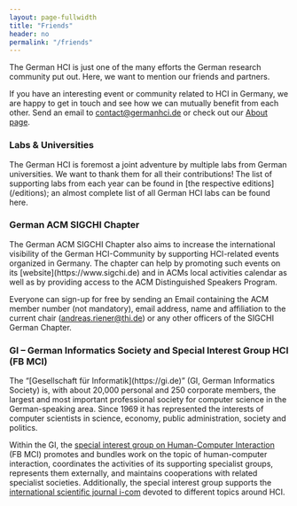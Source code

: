 ```yaml
---
layout: page-fullwidth
title: "Friends"
header: no
permalink: "/friends"
---
```

The German HCI is just one of the many efforts the German research community put out. Here, we want to mention our friends and partners.

If you have an interesting event or community related to HCI in Germany, we are happy to get in touch and see how we can mutually benefit from each other. Send an email to contact@germanhci.de or check out our [About page](/about).

<h3 class="head-text"> Labs & Universities </h3>
The German HCI is foremost a joint adventure by multiple labs from German universities. We want to thank them for all their contributions! The list of supporting labs from each year can be found in [the respective editions](/editions); an almost complete list of all German HCI labs can be found here.

<h3 class="head-text"> German ACM SIGCHI Chapter </h3>
The German ACM SIGCHI Chapter also aims to increase the international visibility of the German HCI-Community by supporting HCI-related events organized in Germany. The chapter can help by promoting such events on its [website](https://www.sigchi.de) and in ACMs local activities calendar as well as by providing access to the ACM Distinguished Speakers Program.

Everyone can sign-up for free by sending an Email containing the ACM member number (not mandatory), email address, name and affiliation to the current chair (andreas.riener@thi.de) or any other officers of the SIGCHI German Chapter.

<h3 class="head-text"> GI – German Informatics Society and Special Interest Group HCI (FB MCI) </h3>
The “[Gesellschaft für Informatik](https://gi.de)” (GI, German Informatics Society) is, with about 20,000 personal and 250 corporate members, the largest and most important professional society for computer science in the German-speaking area. Since 1969 it has represented the interests of computer scientists in science, economy, public administration, society and politics.

Within the GI, the [special interest group on Human-Computer Interaction](https://fb-mci.gi.de) (FB MCI) promotes and bundles work on the topic of human-computer interaction, coordinates the activities of its supporting specialist groups, represents them externally, and maintains cooperations with related specialist societies. Additionally, the special interest group supports the [international scientific journal i-com](https://i-com-journal.org) devoted to different topics around HCI.
